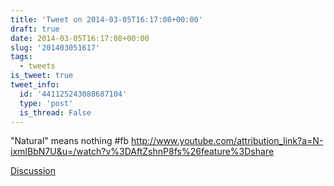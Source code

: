 ```yaml
---
title: 'Tweet on 2014-03-05T16:17:08+00:00'
draft: true
date: 2014-03-05T16:17:08+00:00
slug: '201403051617'
tags:
  - tweets
is_tweet: true
tweet_info:
  id: '441125243088687104'
  type: 'post'
  is_thread: False
---
```




"Natural" means nothing #fb <http://www.youtube.com/attribution_link?a=N-ixmIBbN7U&u=/watch?v%3DAftZshnP8fs%26feature%3Dshare>

[Discussion](https://x.com/sytelus/status/441125243088687104)
